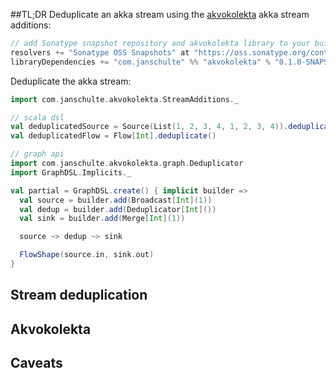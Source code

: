 ##TL;DR
Deduplicate an akka stream using the [akvokolekta](http://github.com/janschultecom/akvokolekta) akka stream additions:
```scala
// add Sonatype snapshot repository and akvokolekta library to your build.sbt
resolvers += "Sonatype OSS Snapshots" at "https://oss.sonatype.org/content/repositories/snapshots"
libraryDependencies += "com.janschulte" %% "akvokolekta" % "0.1.0-SNAPSHOT"
```
Deduplicate the akka stream:
```scala
import com.janschulte.akvokolekta.StreamAdditions._

// scala dsl
val deduplicatedSource = Source(List(1, 2, 3, 4, 1, 2, 3, 4)).deduplicate()
val deduplicatedFlow = Flow[Int].deduplicate()

// graph api
import com.janschulte.akvokolekta.graph.Deduplicator
import GraphDSL.Implicits._

val partial = GraphDSL.create() { implicit builder =>
  val source = builder.add(Broadcast[Int](1))
  val dedup = builder.add(Deduplicator[Int]())
  val sink = builder.add(Merge[Int](1))

  source ~> dedup ~> sink

  FlowShape(source.in, sink.out)
}
```

## Stream deduplication

## Akvokolekta

## Caveats

